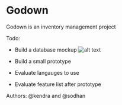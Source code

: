 # Godown
Godown is an inventory management project

Todo:
- Build a database mockup
![alt text](http://i.imgur.com/UecUHE7.jpg "ER diagram")

- Build a small prototype
- Evaluate langauges to use
- Evaluate feature list after prototype

Authors:
@kendra and @sodhan


